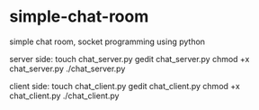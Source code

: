 # simple-chat-room
simple chat room, socket programming using python


server side:
touch chat_server.py
gedit chat_server.py
chmod +x chat_server.py
./chat_server.py


client side:
touch chat_client.py
gedit chat_client.py
chmod +x chat_client.py
./chat_client.py
